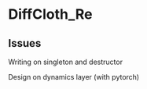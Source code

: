 # DiffCloth_Re

## Issues

Writing on singleton and destructor

Design on dynamics layer (with pytorch)
